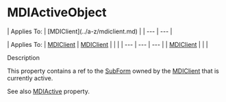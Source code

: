 




<h1 class="heading"><span class="name">MDIActiveObject</span></h1>
| Applies To: | [MDIClient](../a-z/mdiclient.md) |
| --- | ---  |

| Applies To: | [MDIClient](../a-z/mdiclient.md) | [MDIClient](../a-z/mdiclient.md) |  |  |
| --- | --- | ---  |
| [MDIClient](../a-z/mdiclient.md) |  |  |


Description


This property contains a ref to the [SubForm](../a-z/subform.md) owned by the [MDIClient](../a-z/mdiclient.md) that is currently active.


See also [MDIActive](../a-z/mdiactive.md) property.



